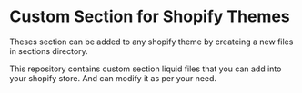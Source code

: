 # Custom Section for Shopify Themes

Theses section can be added to any shopify theme by createing a new files in sections directory.

This repository contains custom section liquid files that you can add into your shopify store. And can modify it as per your need.
